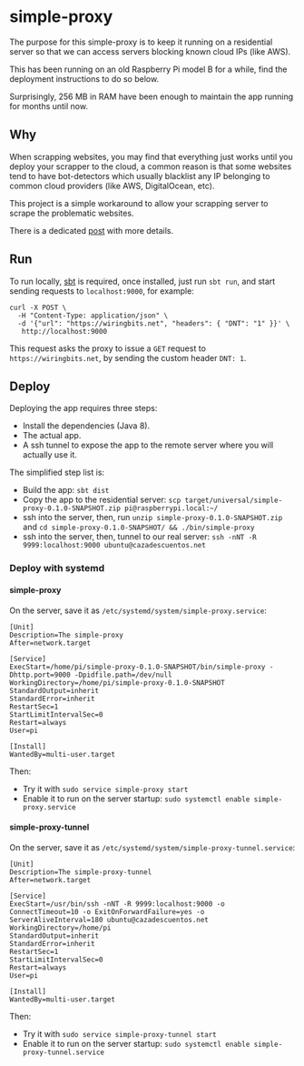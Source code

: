 # simple-proxy
The purpose for this simple-proxy is to keep it running on a residential server so that we can access servers blocking known cloud IPs (like AWS).

This has been running on an old Raspberry Pi model B for a while, find the deployment instructions to do so below.

Surprisingly, 256 MB in RAM have been enough to maintain the app running for months until now.


## Why
When scrapping websites, you may find that everything just works until you deploy your scrapper to the cloud, a common reason is that some websites tend to have bot-detectors which usually blacklist any IP belonging to common cloud providers (like AWS, DigitalOcean, etc).

This project is a simple workaround to allow your scrapping server to scrape the problematic websites.

There is a dedicated [post](https://wiringbits.net/wiringbits/2020/06/07/a-raspberry-pi-as-a-decent-residential-proxy.html) with more details.


## Run
To run locally, [sbt](https://www.scala-sbt.org/) is required, once installed, just run `sbt run`, and start sending requests to `localhost:9000`, for example:

```shell script
curl -X POST \
  -H "Content-Type: application/json" \
  -d '{"url": "https://wiringbits.net", "headers": { "DNT": "1" }}' \
   http://localhost:9000
```

This request asks the proxy to issue a `GET` request to `https://wiringbits.net`, by sending the custom header `DNT: 1`.


## Deploy
Deploying the app requires three steps:
- Install the dependencies (Java 8).
- The actual app.
- A ssh tunnel to expose the app to the remote server where you will actually use it.

The simplified step list is:
- Build the app: `sbt dist`
- Copy the app to the residential server: `scp target/universal/simple-proxy-0.1.0-SNAPSHOT.zip pi@raspberrypi.local:~/`
- ssh into the server, then, run `unzip simple-proxy-0.1.0-SNAPSHOT.zip` and `cd simple-proxy-0.1.0-SNAPSHOT/ && ./bin/simple-proxy`
- ssh into the server, then, tunnel to our real server: `ssh -nNT -R 9999:localhost:9000 ubuntu@cazadescuentos.net`


### Deploy with systemd

#### simple-proxy
On the server, save it as `/etc/systemd/system/simple-proxy.service`:

```
[Unit]
Description=The simple-proxy
After=network.target

[Service]
ExecStart=/home/pi/simple-proxy-0.1.0-SNAPSHOT/bin/simple-proxy -Dhttp.port=9000 -Dpidfile.path=/dev/null
WorkingDirectory=/home/pi/simple-proxy-0.1.0-SNAPSHOT
StandardOutput=inherit
StandardError=inherit
RestartSec=1
StartLimitIntervalSec=0
Restart=always
User=pi

[Install]
WantedBy=multi-user.target
```

Then:
- Try it with `sudo service simple-proxy start`
- Enable it to run on the server startup: `sudo systemctl enable simple-proxy.service`


#### simple-proxy-tunnel
On the server, save it as `/etc/systemd/system/simple-proxy-tunnel.service`:

```
[Unit]
Description=The simple-proxy-tunnel
After=network.target

[Service]
ExecStart=/usr/bin/ssh -nNT -R 9999:localhost:9000 -o ConnectTimeout=10 -o ExitOnForwardFailure=yes -o ServerAliveInterval=180 ubuntu@cazadescuentos.net
WorkingDirectory=/home/pi
StandardOutput=inherit
StandardError=inherit
RestartSec=1
StartLimitIntervalSec=0
Restart=always
User=pi

[Install]
WantedBy=multi-user.target
```

Then:
- Try it with `sudo service simple-proxy-tunnel start`
- Enable it to run on the server startup: `sudo systemctl enable simple-proxy-tunnel.service`

